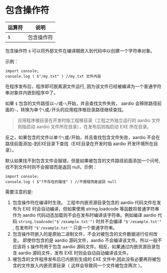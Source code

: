 # 包含操作符



| 运算符 | 说明 |
| --- | --- |
| `$` | 包含操作符 |

包含操作符 `$` 可以将外部文件在编译期嵌入到代码中以创建一个字符串对象。

示例：

```aardio
import console; 
console.log ( $"/my.txt" ) //my.txt 文件内容
```  
  
在程序发布后，程序即可脱离源文件运行, 因为该文件已经被编译为一个普通字符串对象并内嵌到程序中了。  
  
如果 `$` 包含的文件路径以`~/`或`~\`开始，并且查找文件失败， aardio 会移除路径前面的`~`，转换为单个`\`或`/`开头的应用程序根目录路径继续查找。  

> 应用程序根目录在开发时指工程根目录（工程之外独立运行的 aardio 文件则指启动 aardio 文件所在目录），在发布后则指启动 EXE 所在目录。  
  
反之，如果包含的文件以单个`\`或`/`开始，并且查找包含文件失败，aardio 不会在路径前面添加`~`到EXE目录下查找（EXE目录在开发时指 aardio 开发环境所在目录）。  
  
默认如果找不到包含文件会报错，但是如果被包含的文件路径前面添加一个问号, 找不到文件时则不会报错而是返回 null，示例：  
  
```aardio
import console; 
console.log ( $"?不存在的路径" ) //不报错而是返回 null
```  
  
需要注意的是:

1.  包含操作符在编译时生效。
    工程中内嵌资源目录包含的 aardio 代码文件在发布为 EXE 时会自动编译，但如果使用 string.loadcode 等函数将普通字符串作为 aardio 代码动态加载则不会在发布时编译该字符串。例如编译 aardio 代码 `string.loadcode("$'/example.txt'")` 时并不会编译 `"$'/example.txt'"` , 在发布时 `"$'/example.txt'"` 只是一个普通字符串。
2.  包含操作符嵌入的是原始二进制文件，不会对被包含的文件数据进行任何改变。
    即使你包含的是 aardio 源码文件，aardio 不会编译该文件。所以一般不应该将 `$` 操作符用于包含 aardio 源码文件。相反，如果通过内嵌资源目录包含 aardio 源码文件，发布 EXE 时则会自动自动编译该文件。
3.  被包含的文件程序发布后已内嵌到生成的 EXE 文件中,因此没有必要再将被包含的文件放入内嵌资源目录（ 这样会导致同一个文件被包含两次 ）。
